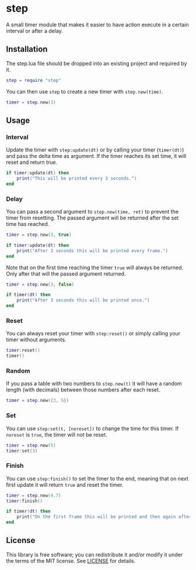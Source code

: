 # step

A small timer module that makes it easier to have action execute in a certain interval or after a delay.

## Installation

The step.lua file should be dropped into an existing project and required by it.

```lua
step = require "step"
```

You can then use `step` to create a new timer with `step.new(time)`.

```lua
timer = step.new(3)
```

## Usage

### Interval

Update the timer with `step:update(dt)` or by calling your timer (`timer(dt)`) and pass the delta time as argument. If the timer reaches its set time, it will reset and return true.

```lua
if timer:update(dt) then
    print("This will be printed every 3 seconds.")
end
```

### Delay

You can pass a second argument to `step.new(time, ret)` to prevent the timer from resetting. The passed argument will be returned after the set time has reached. 

```lua
timer = step.new(3, true)
```

```lua
if timer:update(dt) then
    print("After 3 seconds this will be printed every frame.")
end
```

Note that on the first time reaching the timer `true` will always be returned. Only after that will the passed argument returned.

```lua
timer = step.new(3, false)
```

```lua
if timer(dt) then
    print("After 3 seconds this will be printed once.")
end
```

### Reset

You can always reset your timer with `step:reset()` or simply calling your timer without arguments.

```lua
timer:reset()
timer()
```

### Random

If you pass a table with two numbers to `step.new(t)` it will have a random length (with decimals) between those numbers after each reset.

```lua
timer = step.new({3, 5})
```

### Set

You can use `step:set(t, [noreset])` to change the time for this timer. If `noreset` is `true`, the timer will not be reset. 

```lua
timer = step.new(5)
timer:set(3)
```

### Finish

You can use `step:finish()` to set the timer to the end, meaning that on next first update it will return `true` and reset the timer.

```lua
timer = step.new(4.7)
timer:finish()
```

```lua
if timer(dt) then
    print("On the first frame this will be printed and then again after 4.7 seconds.")    
end
```

## License

This library is free software; you can redistribute it and/or modify it under the terms of the MIT license. See [LICENSE](LICENSE) for details.
